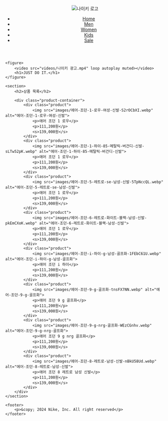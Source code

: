 <!DOCTYPE html>
<html lang="ko-KR">

<head>
    <meta charset="UTF-8">
    <meta name="viewport" content="width=device-width, initial-scale=1.0">
    <link rel="preconnect" href="https://fonts.googleapis.com">
    <link rel="preconnect" href="https://fonts.gstatic.com" crossorigin>
    <link href="https://fonts.googleapis.com/css2?family=Jua&display=swap" rel="stylesheet">
    <link rel="stylesheet" href="style.css">
    <link rel="icon" href="favicon/나이키.png">
    <title>나이키</title>
</head>

<body>
    <header>
        <span class="logo">
            <img src="images/나이키 로고.jpg" alt="나이키 로고">
        </span>
        <nav>
            <ul>
                <li><a href="#">Home</a></li>
                <li><a href="#">Men</a></li>
                <li><a href="#">Women</a></li>
                <li><a href="#">Kids</a></li>
                <li><a href="#">Sale</a></li>
            </ul>
        </nav>
    </header>

    <figure>
        <video src="videos/나이키 광고.mp4" loop autoplay muted></video>
        <h1>JUST DO IT.</h1>
    </figure>

    <section>
        <h2>상품 목록</h2>

        <div class="product-container">
            <div class="product">
                <img src="images/에어-조던-1-로우-여성-신발-S2rOCbXI.webp" alt="에어-조던-1-로우-여성-신발">
                <p>에어 조던 1 로우</p>
                <p>111,200원</p>
                <s>139,000원</s>
            </div>
            <div class="product">
                <img src="images/에어-조던-1-하이-85-메탈릭-버건디-신발-sLTw52pK.webp" alt="에어-조던-1-하이-85-메탈릭-버건디-신발">
                <p>에어 조던 1 로우</p>
                <p>111,200원</p>
                <s>139,000원</s>
            </div>
            <div class="product">
                <img src="images/에어-조던-5-레트로-se-남성-신발-5TpNccQL.webp" alt="에어-조던-5-레트로-se-남성-신발">
                <p>에어 조던 1 로우</p>
                <p>111,200원</p>
                <s>139,000원</s>
            </div>
            <div class="product">
                <img src="images/에어-조던-6-레트로-화이트-블랙-남성-신발-pkEmCXoK.webp" alt="에어-조던-6-레트로-화이트-블랙-남성-신발">
                <p>에어 조던 1 로우</p>
                <p>111,200원</p>
                <s>139,000원</s>
            </div>
            <div class="product">
                <img src="images/에어-조던-i-하이-g-남성-골프화-1FEbC61U.webp" alt="에어-조던-i-하이-g-남성-골프화">
                <p>에어 조던 i 하이</p>
                <p>111,200원</p>
                <s>139,000원</s>
            </div>
            <div class="product">
                <img src="images/에어-조던-9-g-골프화-tnsFX7NN.webp" alt="에어-조던-9-g-골프화">
                <p>에어 조던 9 g 골프화</p>
                <p>111,200원</p>
                <s>139,000원</s>
            </div>
            <div class="product">
                <img src="images/에어-조던-9-g-nrg-골프화-WEzCGnhv.webp" alt="에어-조던-9-g-nrg-골프화">
                <p>에어 조던 9 g nrg 골프화</p>
                <p>111,200원</p>
                <s>139,000원</s>
            </div>
            <div class="product">
                <img src="images/에어-조던-8-레트로-남성-신발-nBkU58Ud.webp" alt="에어-조던-8-레트로-남성-신발">
                <p>에어 조던 8 레트로 남성 신발</p>
                <p>111,200원</p>
                <s>139,000원</s>
            </div>
        </div>
    </section>

    <footer>
        <p>&copy; 2024 Nike, Inc. All right reserved</p>
    </footer>
</body>

</html>
